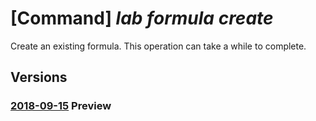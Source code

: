 # [Command] _lab formula create_

Create an existing formula. This operation can take a while to complete.

## Versions

### [2018-09-15](/Resources/mgmt-plane/L3N1YnNjcmlwdGlvbnMve30vcmVzb3VyY2Vncm91cHMve30vcHJvdmlkZXJzL21pY3Jvc29mdC5kZXZ0ZXN0bGFiL2xhYnMve30vZm9ybXVsYXMve30=/2018-09-15.xml) **Preview**

<!-- mgmt-plane /subscriptions/{}/resourcegroups/{}/providers/microsoft.devtestlab/labs/{}/formulas/{} 2018-09-15 -->
